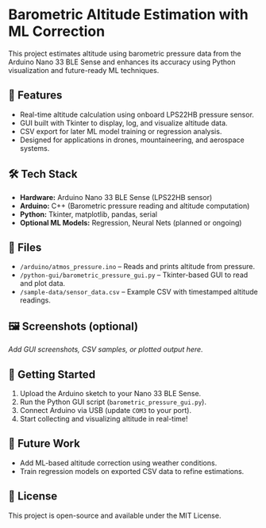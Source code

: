 # Barometric Altitude Estimation with ML Correction

This project estimates altitude using barometric pressure data from the Arduino Nano 33 BLE Sense and enhances its accuracy using Python visualization and future-ready ML techniques.

## 🧠 Features

- Real-time altitude calculation using onboard LPS22HB pressure sensor.
- GUI built with Tkinter to display, log, and visualize altitude data.
- CSV export for later ML model training or regression analysis.
- Designed for applications in drones, mountaineering, and aerospace systems.

## 🛠 Tech Stack

- **Hardware:** Arduino Nano 33 BLE Sense (LPS22HB sensor)
- **Arduino:** C++ (Barometric pressure reading and altitude computation)
- **Python:** Tkinter, matplotlib, pandas, serial
- **Optional ML Models:** Regression, Neural Nets (planned or ongoing)

## 📂 Files

- `/arduino/atmos_pressure.ino` – Reads and prints altitude from pressure.
- `/python-gui/barometric_pressure_gui.py` – Tkinter-based GUI to read and plot data.
- `/sample-data/sensor_data.csv` – Example CSV with timestamped altitude readings.

## 🖼 Screenshots (optional)

_Add GUI screenshots, CSV samples, or plotted output here._

## 🚀 Getting Started

1. Upload the Arduino sketch to your Nano 33 BLE Sense.
2. Run the Python GUI script (`barometric_pressure_gui.py`).
3. Connect Arduino via USB (update `COM3` to your port).
4. Start collecting and visualizing altitude in real-time!

## 📘 Future Work

- Add ML-based altitude correction using weather conditions.
- Train regression models on exported CSV data to refine estimations.

## 📄 License

This project is open-source and available under the MIT License.
